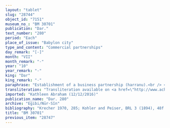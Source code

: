 ```yaml
---
layout: "tablet"
slug: "28744"
object_id: "7151"
museum_no_: "BM 30701"
publication: "Dar."
text_number: "280"
period: "Each"
place_of_issue: "Babylon city"
type_and_content: "Commercial partnerships"
day_remark: "[-]"
month: "VII"
month_remark: "-"
year: "10"
year_remark: "-"
king: "Dar"
king_remark: "-"
paraphrase: "Establishment of a business partnership (harranu).<br /> <strong>A<sub>1</sub></strong> and <strong>A<sub>2</sub></strong> establish a business partnership (<em>ana harrāni &scaron;akānu</em>) and each of them invest 50 kor of dates. The partners agree that they will share equally (<em>ahata-&scaron;unu</em>) in whatever they make (verb in the sg.) in or out of town with the mentioned dates. <strong>A<sub>1</sub>&#39;s</strong> and his brothers&#39; house in Borsippa located next to the house of the <em>rab unqati</em>-official is rented to <strong>A<sub>2</sub></strong> for &frac12; minas of silver and 1 <em>gullenu</em> of upper-garment annual rent. After [&hellip;] (<em>&aacute;r</em>-{<em>a</em>}-<em>ki</em> mu x x) the house stands at <strong>A<sub>2</sub></strong>&rsquo;s disposal. The house rent will be paid (eṭēru N) from the business partnership&#39;s assets (<em>ultu harrani</em>). <strong>A<sub>1</sub></strong> will provide household utentils (<em>ud&ucirc; bīti</em>) to <strong>A<sub>2</sub></strong>. At the end of the year, <strong>A<sub>2</sub></strong> has to return the mentioned utensils to <strong>A<sub>1</sub></strong>. The parties to the contract have taken one copy of the document each. The southern part of the house will remain at <strong>A<sub>1</sub></strong>&rsquo;s diposal. Names of 4 witnesses and the scribe: Marduk-bēl&scaron;unu/&hellip;.<br /> &nbsp;<br /> <strong>A<sub>1</sub></strong>= Marduk-nāṣir-apli/Itti-Marduk-balāṭu//Egibi; <strong>A<sub>2 </sub></strong>= Bēl-iqī&scaron;a/L&acirc;bā&scaron;i//Pahāru"
transliteration: "Transliteration available on <a href=\"http://www.achemenet.com/en/item/?/textual-sources/texts-by-regions/babylonia/babylon/1658292\" target=\"_blank\">Achemenet</a>"
imported: "Kathleen Abraham (12/12/2016)"
publication_name: "Dar. 280"
archive: "Egibi/Nūr-Sîn"
bibliography: "Krecher 1970, 285; Kohler and Peiser, BRL 3 (1894), 48f.; Petschow 1956 (NBPf.), 171."
title: "BM 30701"
previous_item: "28747"
---
```

